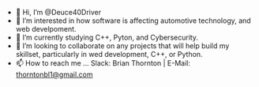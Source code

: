 - 👋 Hi, I’m @Deuce40Driver
- 👀 I’m interested in how software is affecting automotive technology, and web develpoment.
- 🌱 I’m currently studying C++, Pyton, and Cybersecurity.
- 💞️ I’m looking to collaborate on any projects that will help build my skillset, particularly in wed development, C++, or Python.
- 📫 How to reach me ... Slack: Brian Thornton | E-Mail: thorntonbl1@gmail.com

<!---
Deuce40Driver/Deuce40Driver is a ✨ special ✨ repository because its `README.md` (this file) appears on your GitHub profile.
You can click the Preview link to take a look at your changes.
--->

